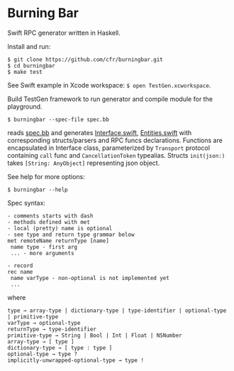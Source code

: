 # Burning Bar

Swift RPC generator written in Haskell.

Install and run:

    $ git clone https://github.com/cfr/burningbar.git
    $ cd burningbar
    $ make test

See Swift example in Xcode workspace: `$ open TestGen.xcworkspace`.

Build TestGen framework to run generator and compile module for the playground.


    $ burningbar --spec-file spec.bb

reads [spec.bb][Spec] and generates [Interface.swift][], [Entities.swift][] with
corresponding structs/parsers and RPC funcs declarations. Functions are encapsulated
in Interface class, parameterized by `Transport` protocol containing `call` func
and `CancellationToken` typealias. Structs `init(json:)` takes `[String: AnyObject]`
representing json object.

See help for more options:

    $ burningbar --help

   [Interface.swift]: [https://github.com/cfr/burningbar/blob/master/TestGen/Interface.swift]
   [Entities.swift]: [https://github.com/cfr/burningbar/blob/master/TestGen/Entities.swift]
   [Spec]: [https://github.com/cfr/burningbar/blob/master/spec.bb]

Spec syntax:

    - comments starts with dash
    - methods defined with met
    - local (pretty) name is optional
    - see type and return type grammar below
    met remoteName returnType [name]
     name type - first arg
     ... - more arguments
    
    - record
    rec name
     name varType - non-optional is not implemented yet
     ...

where

    type → array-type | dictionary-type | type-identifier | optional-type | primitive-type
    varType → optional-type
    returnType → type-identifier
    primitive-type → String | Bool | Int | Float | NSNumber
    array-type → [ type ]
    dictionary-type → [ type : type ]
    optional-type → type ?
    implicitly-unwrapped-optional-type → type !

